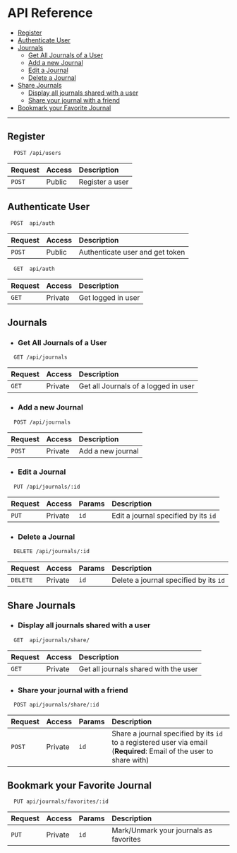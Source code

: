 # API Reference

- [Register](#register)
- [Authenticate User](#authenticate-user)
- [Journals](#journals)
	- [Get All Journals of a User](#get-all-journals-of-a-user)
	- [Add a new Journal](#add-a-new-journal)
	- [Edit a Journal](#edit-a-journal)
	- [Delete a Journal](#delete-a-journal)
- [Share Journals](#share-journals)
	- [Display all journals shared with a user](#display-all-journals-shared-with-a-user)
	- [Share your journal with a friend](#share-your-journal-with-a-friend)
- [Bookmark your Favorite Journal](#bookmark-your-favorite-journal)
---------------------------


## Register
```http
  POST /api/users
```

| Request | Access    | Description                |
| :-------- | :------- | :------------------------- |
| `POST`| Public| Register a user|
## Authenticate User
```http
 POST  api/auth
```

| Request | Access    | Description                |
| :-------- | :------- | :------------------------- |
| `POST`| Public| Authenticate user and get token|
```http
  GET  api/auth
```

| Request | Access    | Description                |
| :-------- | :------- | :------------------------- |
| `GET`| Private| Get logged in user|
## Journals
- ### Get All Journals of a User
```http
  GET /api/journals
```

| Request | Access    | Description                |
| :-------- | :------- | :------------------------- |
| `GET`| Private| Get all Journals of a logged in user|

- ### Add a new Journal
```http
  POST /api/journals
```

| Request | Access    | Description                |
| :-------- | :------- | :------------------------- |
| `POST`| Private| Add a new journal|
- ### Edit a Journal
```http
  PUT /api/journals/:id
```

| Request | Access    | Params| Description                |
| :-------- | :------- |:-----| :------------------------- |
| `PUT`| Private|`id`|Edit a journal specified by its `id`|
- ### Delete a Journal
```http
  DELETE /api/journals/:id
```

| Request | Access    | Params| Description                |
| :-------- | :------- |:-----| :------------------------- |
| `DELETE`| Private|`id`|Delete a journal specified by its `id`|
## Share Journals
- ### Display all journals shared with a user
```http
  GET  api/journals/share/
```
| Request | Access    | Description                |
| :-------- | :------- | :------------------------- |
| `GET`| Private| Get all journals shared with the user|
- ### Share your journal with a friend
```http
  POST api/journals/share/:id
```
| Request | Access    | Params| Description                |
| :-------- | :------- |:-----| :------------------------- |
| `POST`| Private|`id`|Share a journal specified by its `id` to a registered user via email (**Required**: Email of the user to share with)|

## Bookmark your Favorite Journal
```http
  PUT api/journals/favorites/:id
```
| Request | Access    | Params| Description                |
| :-------- | :------- |:------| :------------------------- |
| `PUT`| Private|`id`|Mark/Unmark your journals as favorites|
